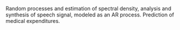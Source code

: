 Random processes and estimation of spectral density, analysis and synthesis of speech signal, modeled as an AR process.
Prediction of medical expenditures.
